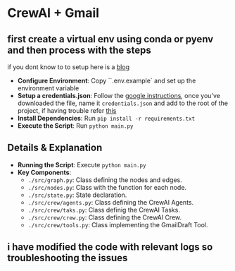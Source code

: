 # CrewAI + Gmail

## first create a virtual env using conda or pyenv and then process with the steps

if you dont know to to setup here is a [blog](https://alejandro-ao.com/setup-python-development-environment-for-ai/)

-   **Configure Environment**: Copy ``.env.example` and set up the environment variable
-   **Setup a credentials.json**: Follow the [google instructions](https://developers.google.com/gmail/api/quickstart/python#authorize_credentials_for_a_desktop_application), once you’ve downloaded the file, name it `credentials.json` and add to the root of the project, if having trouble refer [this](https://www.youtube.com/watch?v=5eYg1OcHm5k&t=2511s)
-   **Install Dependencies**: Run `pip install -r requirements.txt`
-   **Execute the Script**: Run `python main.py`

## Details & Explanation

-   **Running the Script**: Execute `python main.py`
-   **Key Components**:
    -   `./src/graph.py`: Class defining the nodes and edges.
    -   `./src/nodes.py`: Class with the function for each node.
    -   `./src/state.py`: State declaration.
    -   `./src/crew/agents.py`: Class defining the CrewAI Agents.
    -   `./src/crew/taks.py`: Class definig the CrewAI Tasks.
    -   `./src/crew/crew.py`: Class defining the CrewAI Crew.
    -   `./src/crew/tools.py`: Class implementing the GmailDraft Tool.

## i have modified the code with relevant logs so troubleshooting the issues
